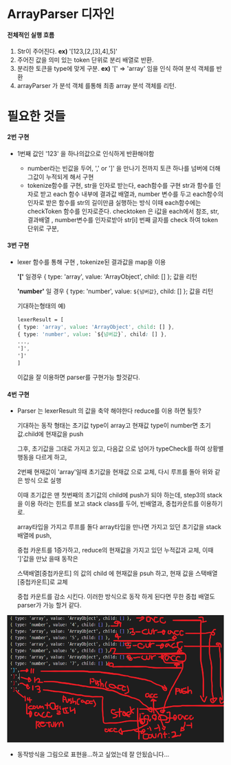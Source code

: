 # ArrayParser 디자인

#### 전체적인 실행 흐름

1. Str이 주어진다.	 **ex)** '[123,[2,[3],4],5]'
2. 주어진 값을 의미 있는 token 단위로 분리 배열로 반환. 
3. 분리한 토큰을 type에 맞게 구분.   **ex)** '[' => 'array' 임을 인식 하여 분석 객체를 반환
4. arrayParser 가 분석 객체 를통해 최종 array 분석 객체를 리턴.

# 필요한 것들

#### 2번 구현

- 1번째 값인 '123' 을 하나의값으로 인식하게 반환해야함

  - number라는 빈값을 두어, ',' or ']'  을 만나기 전까지 토큰 하나를 넘버에 더해 그값이 누적되게 해서 구현
  - tokenize함수를 구현, str을 인자로 받는다, each함수를 구현 str과 함수를 인자로 받고 each 함수 내부에 결과값 배열과, number 변수를 두고 each함수의 인자로 받은 함수를 str의 길이만큼 실행하는 방식 이때 each함수에는 checkToken 함수를 인자로준다. checktoken 은 i값을 each에서 참조, str, 결과배열 , number변수를 인자로받아 str[i] 번째 글자를 check 하여 token 단위로 구분, 

#### 3번 구현

  - lexer 함수를 통해 구현 , tokenize된 결과값을 map을 이용

    **'['** 일경우 { type: 'array', value: 'ArrayObject', child: [] }; 값을 리턴

    **'number'** 일 경우 { type: 'number', value: `${넘버값}`, child: [] }; 값을 리턴

    기대하는형태의 예)

    ```css
    lexerResult = [
    { type: 'array', value: 'ArrayObject', child: [] },
    { type: 'number', value: `${넘버값}`, child: [] },
    ...,
    ']',
    ']'
    ]
    ```

    이값을 잘 이용하면 parser를 구현가능 할것같다.

#### 4번 구현

- Parser 는 lexerResult 의 값을 축약 해야한다 reduce를 이용 하면 될듯?

  기대하는 동작 형태는 초기값 type이 array고 현재값 type이 number면 초기값.child에 현재값을 push

  그후, 초기값을 그대로 가지고 있고, 다음값 으로 넘어가 typeCheck를 하여 상황별 행동을 다르게 하고,

  2번째 현재값이 'array'일때 초기값을 현재값 으로 교체, 다시 루프를 돌아 위와 같은 방식 으로 실행

  이때 초기값은 맨 첫번째의 초기값의 child에 push가 되야 하는데, step3의 stack을 이용 하라는 힌트를 보고 stack class를 두어, 빈배열과, 중첩카운트를 이용하기로.

  array타입을 가지고 루프를 돌다 array타입을 만나면 가지고 있던 초기값을 stack 배열에 push,

  중첩 카운트를 1증가하고, reduce의 현재값을 가지고 있던 누적값과 교체, 이때 ']'값을 만났 을때 동작은

  스택배열[중첩카운트] 의 값의 child 에 현재값을 psuh 하고, 현재 값을 스택배열[중첩카운트]로 교체

  중첩 카운트를 감소 시킨다. 이러한 방식으로 동작 하게 된다면 무한 중첩 배열도 parser가 가능 할거 같다.

![동작방식](/pr.png)

  -  동작방식을 그림으로 표현을...하고 싶었는데 잘 안됬습니다...